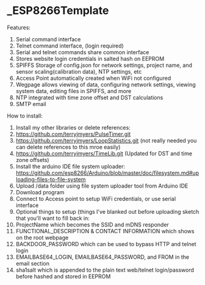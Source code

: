 # _ESP8266Template
Features:
1. Serial command interface
2. Telnet command interface, (login required)
3. Serial and telnet commands share common interface
4. Stores website login credentials in salted hash on EEPROM
5. SPIFFS Storage of config.json for network settings, project name, and sensor scaling(calibration data), NTP settings, etc
6. Access Point automatically created when WiFi not configured
7. Wegpage allows viewing of data, configuring network settings, viewing system data, editing files in SPIFFS, and more
8. NTP integrated with time zone offset and DST calculations
9. SMTP email

How to install:

1. Install my other libraries or delete references:
  1. https://github.com/terryjmyers/PulseTimer.git
  2. https://github.com/terryjmyers/LoopStatistics.git (not really needed you can delete references to this mroe easily)
  3. https://github.com/terryjmyers/TimeLib.git (Updated for DST and time zone offsets)
2. Install the arduino IDE file system uploader: https://github.com/esp8266/Arduino/blob/master/doc/filesystem.md#uploading-files-to-file-system
3. Upload /data folder using file system uploader tool from Arduino IDE
4. Download program
5. Connect to Access point to setup WiFi credentials, or use serial interface
6. Optional things to setup (things I've blanked out before uploading sketch that you'll want to fill back in:
  1. ProjectName which becomes the SSID and mDNS responder
  2. FUNCTIONAL_DESCRIPTION & CONTACT INFORMATION which shows on the root webpage
  3. BACKDOOR_PASSWORD which can be used to bypass HTTP and telnet login
  4. EMAILBASE64_LOGIN, EMAILBASE64_PASSWORD, and FROM in the email section
  5. sha1salt which is appended to the plain text web/telnet login/password before hashed and stored in EEPROM
